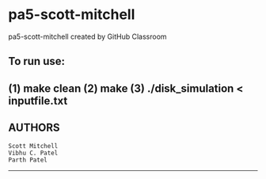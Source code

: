 # pa5-scott-mitchell
pa5-scott-mitchell created by GitHub Classroom

To run use:
--------------------------------------
(1) make clean
(2) make 
(3) ./disk_simulation < inputfile.txt
----------------------------------------
AUTHORS
----------------------------------------
	Scott Mitchell
	Vibhu C. Patel
	Parth Patel
-----------------------------------------

